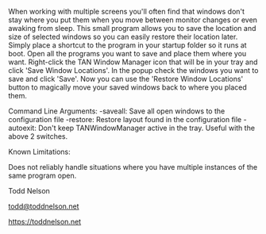 When working with multiple screens you'll often find that windows don't stay where you put them when you move between monitor changes or even awaking from sleep. This small program allows you to save the location and size of selected windows so you can easily restore their location later. Simply place a shortcut to the program in your startup folder so it runs at boot. Open all the programs you want to save and place them where you want. Right-click the TAN Window Manager icon that will be in your tray and click 'Save Window Locations'. In the popup check the windows you want to save and click 'Save'. Now you can use the 'Restore Window Locations' button to magically move your saved windows back to where you placed them.

Command Line Arguments:
-saveall: Save all open windows to the configuration file
-restore: Restore layout found in the configuration file
-autoexit: Don't keep TANWindowManager active in the tray.  Useful with the above 2 switches.

Known Limitations:

Does not reliably handle situations where you have multiple instances of the same program open.


Todd Nelson

todd@toddnelson.net

https://toddnelson.net